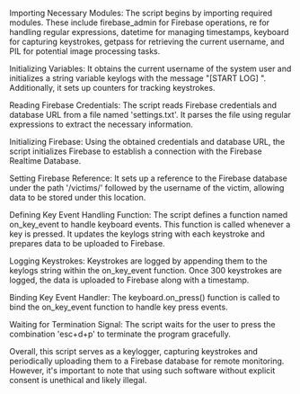 Importing Necessary Modules: The script begins by importing required modules. These include firebase_admin for Firebase operations, re for handling regular expressions, datetime for managing timestamps, keyboard for capturing keystrokes, getpass for retrieving the current username, and PIL for potential image processing tasks.

Initializing Variables: It obtains the current username of the system user and initializes a string variable keylogs with the message "[START LOG] ". Additionally, it sets up counters for tracking keystrokes.

Reading Firebase Credentials: The script reads Firebase credentials and database URL from a file named 'settings.txt'. It parses the file using regular expressions to extract the necessary information.

Initializing Firebase: Using the obtained credentials and database URL, the script initializes Firebase to establish a connection with the Firebase Realtime Database.

Setting Firebase Reference: It sets up a reference to the Firebase database under the path '/victims/' followed by the username of the victim, allowing data to be stored under this location.

Defining Key Event Handling Function: The script defines a function named on_key_event to handle keyboard events. This function is called whenever a key is pressed. It updates the keylogs string with each keystroke and prepares data to be uploaded to Firebase.

Logging Keystrokes: Keystrokes are logged by appending them to the keylogs string within the on_key_event function. Once 300 keystrokes are logged, the data is uploaded to Firebase along with a timestamp.

Binding Key Event Handler: The keyboard.on_press() function is called to bind the on_key_event function to handle key press events.

Waiting for Termination Signal: The script waits for the user to press the combination 'esc+d+p' to terminate the program gracefully.

Overall, this script serves as a keylogger, capturing keystrokes and periodically uploading them to a Firebase database for remote monitoring. However, it's important to note that using such software without explicit consent is unethical and likely illegal.
